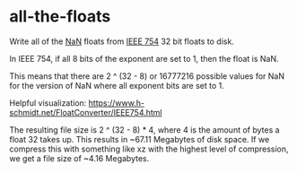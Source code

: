 # all-the-floats

Write all of the [NaN](https://en.wikipedia.org/wiki/NaN) floats from [IEEE 754](https://en.wikipedia.org/wiki/IEEE_754) 32 bit floats to disk.

In IEEE 754, if all 8 bits of the exponent are set to 1, then the float is NaN.

This means that there are 2 ^ (32 - 8) or 16777216 possible values for NaN for the version of NaN where all exponent bits are set to 1.

Helpful visualization: https://www.h-schmidt.net/FloatConverter/IEEE754.html

The resulting file size is 2 ^ (32 - 8) * 4, where 4 is the amount of bytes a float 32 takes up. This results in ~67.11 Megabytes of disk space. If we compress this with something like xz with the highest level of compression, we get a file size of ~4.16 Megabytes.
